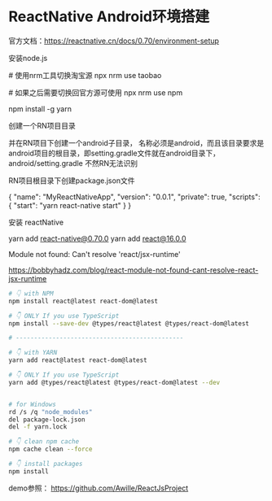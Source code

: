 # ReactNative Android环境搭建

官方文档：https://reactnative.cn/docs/0.70/environment-setup

安装node.js

\# 使用nrm工具切换淘宝源
npx nrm use taobao

\# 如果之后需要切换回官方源可使用
npx nrm use npm



npm install -g yarn



创建一个RN项目目录

并在RN项目下创建一个android子目录， 名称必须是android，而且该目录要求是android项目的根目录，即setting.gradle文件就在android目录下， android/setting.gradle  不然RN无法识别



RN项目根目录下创建package.json文件



{
  "name": "MyReactNativeApp",
  "version": "0.0.1",
  "private": true,
  "scripts": {
    "start": "yarn react-native start"
  }
}



安装 reactNative



yarn add react-native@0.70.0
yarn add react@16.0.0



Module not found: Can't resolve 'react/jsx-runtime'



https://bobbyhadz.com/blog/react-module-not-found-cant-resolve-react-jsx-runtime

```bash
# 👇️ with NPM
npm install react@latest react-dom@latest

# 👇️ ONLY If you use TypeScript
npm install --save-dev @types/react@latest @types/react-dom@latest

# ----------------------------------------------

# 👇️ with YARN
yarn add react@latest react-dom@latest

# 👇️ ONLY If you use TypeScript
yarn add @types/react@latest @types/react-dom@latest --dev


# for Windows
rd /s /q "node_modules"
del package-lock.json
del -f yarn.lock

# 👇️ clean npm cache
npm cache clean --force

# 👇️ install packages
npm install
```

demo参照：
https://github.com/Awille/ReactJsProject